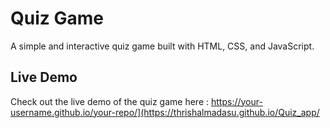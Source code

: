 # Quiz Game

A simple and interactive quiz game built with HTML, CSS, and JavaScript.

## Live Demo

Check out the live demo of the quiz game here : https://your-username.github.io/your-repo/](https://thrishalmadasu.github.io/Quiz_app/
